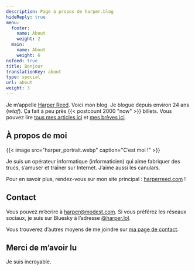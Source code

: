 ```yaml
---
description: Page à propos de harper.blog
hideReply: true
menu:
  footer:
    name: About
    weight: 2
  main:
    name: About
    weight: 6
nofeed: true
title: Bonjour
translationKey: about
type: special
url: about
weight: 3
---
```


Je m’appelle [Harper Reed](mailto:harper@modest.com). Voici mon blog. Je blogue depuis environ 24 ans (*wtaf*). Ça fait à peu près {{< postcount 2000 "now" >}} billets. Vous pouvez lire [tous mes articles ici](/posts) et [mes brèves ici](/notes).

## À propos de moi

{{< image src="harper_portrait.webp" caption="C’est moi !" >}}

Je suis un opérateur informatique (informaticien) qui aime fabriquer des trucs, s’amuser et traîner sur Internet. J’aime aussi les canulars.

Pour en savoir plus, rendez-vous sur mon site principal : [harperreed.com](http://harperreed.com) !

## Contact

Vous pouvez m’écrire à [harper@modest.com](mailto:harper@modest.com). Si vous préférez les réseaux sociaux, je suis sur Bluesky à l’adresse [@harper.lol](https://bsky.app/profile/harper.lol).

Vous trouverez d’autres moyens de me joindre sur [ma page de contact](http://harperreed.com/contact).

## Merci de m’avoir lu

Je suis incroyable.